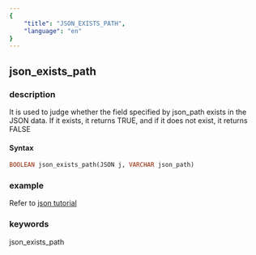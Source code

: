 ```yaml
---
{
    "title": "JSON_EXISTS_PATH",
    "language": "en"
}
---
```


## json_exists_path

### description

It is used to judge whether the field specified by json_path exists in the JSON data. If it exists, it returns TRUE, and if it does not exist, it returns FALSE

#### Syntax

```sql
BOOLEAN json_exists_path(JSON j, VARCHAR json_path)
```

### example

Refer to [json tutorial](../../sql-reference/Data-Types/JSON.md)

### keywords

json_exists_path


